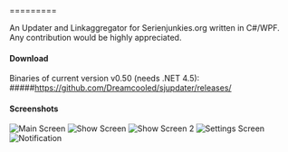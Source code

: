 =========

An Updater and Linkaggregator for Serienjunkies.org written in C#/WPF.
Any contribution would be highly appreciated.



#### Download
Binaries of current version v0.50 (needs .NET 4.5): 
#####https://github.com/Dreamcooled/sjupdater/releases/



#### Screenshots

![Main Screen](http://fs1.directupload.net/images/150831/xdoo57z4.png)
![Show Screen](http://fs2.directupload.net/images/141222/oq7pq2mv.png)
![Show Screen 2](http://fs2.directupload.net/images/141222/yhzxtrjk.png)
![Settings Screen](http://fs1.directupload.net/images/141222/plp3of5m.png)
![Notification](http://s7.directupload.net/images/140810/wf7jemqk.png)


